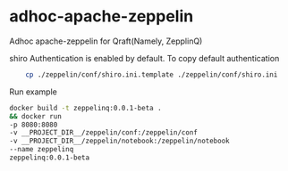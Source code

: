 # adhoc-apache-zeppelin
Adhoc apache-zeppelin for Qraft(Namely, ZepplinQ)


shiro Authentication is enabled by default.
To copy default authentication
```bash
    cp ./zeppelin/conf/shiro.ini.template ./zeppelin/conf/shiro.ini

```

Run example
```bash
docker build -t zeppelinq:0.0.1-beta .
&& docker run
-p 8080:8080
-v __PROJECT_DIR__/zeppelin/conf:/zeppelin/conf
-v __PROJECT_DIR__/zeppelin/notebook:/zeppelin/notebook
--name zeppelinq
zeppelinq:0.0.1-beta 
```

